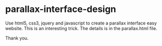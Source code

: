 # parallax-interface-design

Use html5, css3, jquery and javascript to create a parallax interface easy website. This is an interesting trick. The details is in the parallax.html file.

Thank you. 
